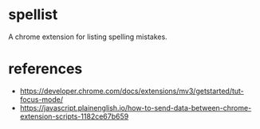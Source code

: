 # spellist
A chrome extension for listing spelling mistakes.

# references
* https://developer.chrome.com/docs/extensions/mv3/getstarted/tut-focus-mode/
* https://javascript.plainenglish.io/how-to-send-data-between-chrome-extension-scripts-1182ce67b659




